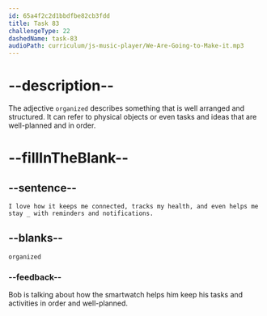```yaml
---
id: 65a4f2c2d1bbdfbe82cb3fdd
title: Task 83
challengeType: 22
dashedName: task-83
audioPath: curriculum/js-music-player/We-Are-Going-to-Make-it.mp3
---
```


<!--
AUDIO REFERENCE: 
Bob: I love how it keeps me connected, tracks my health, and even helps me stay organized with reminders and notifications.
-->

# --description--

The adjective `organized` describes something that is well arranged and structured. It can refer to physical objects or even tasks and ideas that are well-planned and in order.

# --fillInTheBlank--

## --sentence--

`I love how it keeps me connected, tracks my health, and even helps me stay _ with reminders and notifications.`

## --blanks--

`organized`

### --feedback--

Bob is talking about how the smartwatch helps him keep his tasks and activities in order and well-planned.
